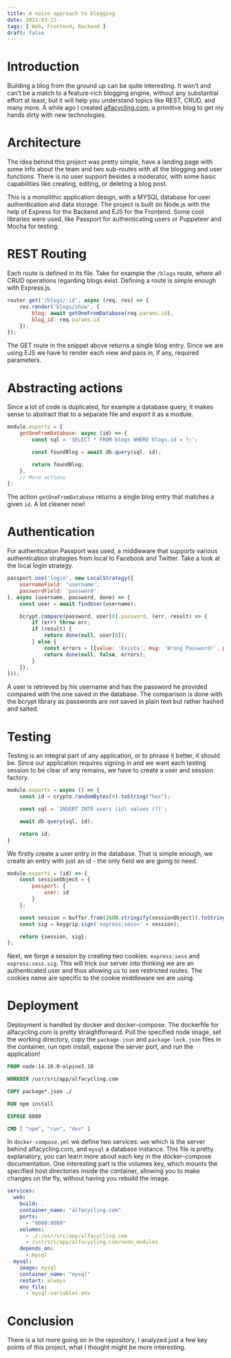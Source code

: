 ```yaml
---
title: A naive approach to blogging
date: 2022-03-15
tags: [ Web, Frontend, Backend ]
draft: false
---
```


# Introduction

Building a blog from the ground up can be quite interesting. It won’t and can’t be a match to a feature-rich blogging
engine, without any substantial effort at least, but it will help you understand topics like REST, CRUD, and many more.
A while ago I created [alfacycling.com](https://github.com/xrazis/alfacycling.com), a primitive blog to get my hands
dirty with new technologies.

# Architecture

The idea behind this project was pretty simple, have a landing page with some info about the team and two sub-routes
with all the blogging and user functions. There is no user support besides a moderator, with some basic capabilities
like creating, editing, or deleting a blog post.

This is a monolithic application design, with a MYSQL database for user authentication and data storage. The project is
built on Node.js with the help of Express for the Backend and EJS for the Frontend. Some cool libraries were used, like
Passport for authenticating users or Puppeteer and Mocha for testing.

# REST Routing

Each route is defined in its file. Take for example the `/blogs` route, where all CRUD operations regarding blogs exist.
Defining a route is simple enough with Express.js.

```js
router.get('/blogs/:id', async (req, res) => {
    res.render('blogs/show', {
        blog: await getOneFromDatabase(req.params.id),
        blog_id: req.params.id
    });
});
```

The GET route in the snippet above returns a single blog entry. Since we are using EJS we have to render each view and
pass in, if any, required parameters.

# Abstracting actions

Since a lot of code is duplicated, for example a database query, it makes sense to abstract that to a separate file and
export it as a module.

```js
module.exports = {
    getOneFromDatabase: async (id) => {
        const sql = 'SELECT * FROM blogs WHERE blogs.id = ?;';

        const foundBlog = await db.query(sql, id);

        return foundBlog;
    },
    // More actions
};
```

The action `getOneFromDatabase` returns a single blog entry that matches a given `id`. A lot cleaner now!

# Authentication

For authentication Passport was used, a middleware that supports various authentication strategies from local to
Facebook and Twitter. Take a look at the local login strategy.

```js
passport.use('login', new LocalStrategy({
    usernameField: 'username',
    passwordField: 'password'
}, async (username, password, done) => {
    const user = await findUser(username);

    bcrypt.compare(password, user[0].password, (err, result) => {
        if (err) throw err;
        if (result) {
            return done(null, user[0]);
        } else {
            const errors = [{value: 'Exists', msg: 'Wrong Password!', param: 'password', location: 'passport'}];
            return done(null, false, errors);
        }
    });
}));
```

A user is retrieved by his username and has the password he provided compared with the one saved in the database. The
comparison is done with the bcrypt library as passwords are not saved in plain text but rather hashed and salted.

# Testing

Testing is an integral part of any application, or to phrase it better, it should be. Since our application requires
signing in and we want each testing session to be clear of any remains, we have to create a user and session factory.

```js
module.exports = async () => {
    const id = crypto.randomBytes(4).toString("hex");

    const sql = 'INSERT INTO users (id) values (?)';

    await db.query(sql, id);

    return id;
}
```

We firstly create a user entry in the database. That is simple enough, we create an entry with just an id - the only
field we are going to need.

```js
module.exports = (id) => {
    const sessionObject = {
        passport: {
            user: id
        }
    };

    const session = buffer.from(JSON.stringify(sessionObject)).toString('base64');
    const sig = keygrip.sign('express:sess=' + session);

    return {session, sig};
};
```

Next, we forge a session by creating two cookies: `express:sess` and `express:sess.sig`. This will trick our server into
thinking we are an authenticated user and thus allowing us to see restricted routes. The cookies name are specific to
the cookie middleware we are using.

# Deployment

Deployment is handled by docker and docker-compose. The dockerfile for alfacycling.com is pretty straightforward. Pull
the specified node image, set the working directory, copy the `package.json` and `package-lock.json` files in the
container, run npm install, expose the server port, and run the application!

```dockerfile
FROM node:14.16.0-alpine3.10

WORKDIR /usr/src/app/alfacycling.com

COPY package*.json ./

RUN npm install

EXPOSE 8080

CMD [ "npm", "run", "dev" ]
```

In `docker-compose.yml`  we define two services: `web` which is the server behind alfacycling.com, and `mysql` a
database instance. This file is pretty explanatory, you can learn more about each key in the docker-compose
documentation. One interesting part is the volumes key, which mounts the specified host directories inside the
container, allowing you to make changes on the fly, without having you rebuild the image.

```yml
services:
  web:
    build: .
    container_name: "alfacycling.com"
    ports:
      - "8080:8080"
    volumes:
      - ./:/usr/src/app/alfacycling.com
      - /usr/src/app/alfacycling.com/node_modules
    depends_on:
      - mysql
  mysql:
    image: mysql
    container_name: "mysql"
    restart: always
    env_file:
      - mysql-variables.env
```

# Conclusion

There is a lot more going on in the repository, I analyzed just a few key points of this project, what I thought might
be more interesting.
